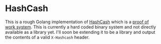 # HashCash

This is a rough Golang implementation of [HashCash][1] which is a [proof of
work system][2]. This is currently a hard coded binary system and not directly
available as a library yet. I'll soon be extending it to be a library and
output the contents of a valid `X-Hashcash` header.

[1]: https://en.wikipedia.org/wiki/Hashcash
[2]: https://en.wikipedia.org/wiki/Proof-of-work_system
